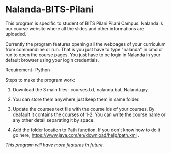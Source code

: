 # Nalanda-BITS-Pilani
This program is specific to student of BITS Pilani Pilani Campus. Nalanda is our course website where all the slides and other informations are uploaded.

Currently the program features opening all the webpages of your curriculum from commandline or run. That is you just have to type "nalanda" in cmd or run to open the course pages. You just have to be login in Nalanda in your default browser using your login credentials.


Requirement- Python

Steps to make the program work:

1. Download the 3 main files- courses.txt, nalanda.bat, Nalanda.py.

2. You can store them anywhere just keep them in same folder.

3. Update the courses text file with the course ids of your courses. By deafault it contains the courses of 1-2. You can write the course    name or any other detail separating it by space.

4. Add the folder location to Path function. If you don't know how to do it go here, https://www.java.com/en/download/help/path.xml .


*This program will have more features in future.*
